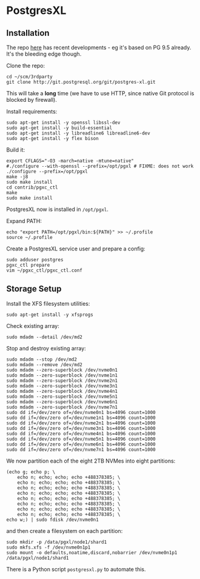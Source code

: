 # PostgresXL

## Installation

The repo [here](http://git.postgresql.org/gitweb/?p=postgres-xl.git;a=summary) has recent developments - eg it's based on PG 9.5 already. It's the bleeding edge though.

Clone the repo:

```
cd ~/scm/3rdparty
git clone http://git.postgresql.org/git/postgres-xl.git
```

This will take a **long** time (we have to use HTTP, since native Git protocol is blocked by firewall).

Install requirements:

```
sudo apt-get install -y openssl libssl-dev
sudo apt-get install -y build-essential
sudo apt-get install -y libreadline6 libreadline6-dev
sudo apt-get install -y flex bison
```

Build it:

```
export CFLAGS="-O3 -march=native -mtune=native"
#./configure --with-openssl --prefix=/opt/pgxl # FIXME: does not work
./configure --prefix=/opt/pgxl
make -j8
sudo make install
cd contrib/pgxc_ctl
make
sudo make install
```

PostgresXL now is installed in `/opt/pgxl`.

Expand PATH:

```
echo "export PATH=/opt/pgxl/bin:${PATH}" >> ~/.profile
source ~/.profile
```

Create a PostgresXL service user and prepare a config:

```
sudo adduser postgres
pgxc_ctl prepare
vim ~/pgxc_ctl/pgxc_ctl.conf
```

## Storage Setup

Install the XFS filesystem utilities:

```
sudo apt-get install -y xfsprogs
```

Check existing array:

```
sudo mdadm --detail /dev/md2
```

Stop and destroy existing array:

```
sudo mdadm --stop /dev/md2
sudo mdadm --remove /dev/md2
sudo mdadm --zero-superblock /dev/nvme0n1
sudo mdadm --zero-superblock /dev/nvme1n1
sudo mdadm --zero-superblock /dev/nvme2n1
sudo mdadm --zero-superblock /dev/nvme3n1
sudo mdadm --zero-superblock /dev/nvme4n1
sudo mdadm --zero-superblock /dev/nvme5n1
sudo mdadm --zero-superblock /dev/nvme6n1
sudo mdadm --zero-superblock /dev/nvme7n1
sudo dd if=/dev/zero of=/dev/nvme0n1 bs=4096 count=1000
sudo dd if=/dev/zero of=/dev/nvme1n1 bs=4096 count=1000
sudo dd if=/dev/zero of=/dev/nvme2n1 bs=4096 count=1000
sudo dd if=/dev/zero of=/dev/nvme3n1 bs=4096 count=1000
sudo dd if=/dev/zero of=/dev/nvme4n1 bs=4096 count=1000
sudo dd if=/dev/zero of=/dev/nvme5n1 bs=4096 count=1000
sudo dd if=/dev/zero of=/dev/nvme6n1 bs=4096 count=1000
sudo dd if=/dev/zero of=/dev/nvme7n1 bs=4096 count=1000
```

We now partition each of the eight 2TB NVMes into eight partitions:

```
(echo g; echo p; \
    echo n; echo; echo; echo +488378385; \
    echo n; echo; echo; echo +488378385; \
    echo n; echo; echo; echo +488378385; \
    echo n; echo; echo; echo +488378385; \
    echo n; echo; echo; echo +488378385; \
    echo n; echo; echo; echo +488378385; \
    echo n; echo; echo; echo +488378385; \
    echo n; echo; echo; echo +488378385; \
echo w;) | sudo fdisk /dev/nvme0n1
```

and then create a filesystem on each partition:

```
sudo mkdir -p /data/pgxl/node1/shard1
sudo mkfs.xfs -f /dev/nvme0n1p1
sudo mount -o defaults,noatime,discard,nobarrier /dev/nvme0n1p1 /data/pgxl/node1/shard1
```


There is a Python script `postgresxl.py` to automate this.

